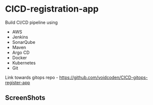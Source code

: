 # CICD-registration-app

Build CI/CD pipeline using
- AWS
- Jenkins
- SonarQube
- Maven
- Argo CD
- Docker
- Kubernetes
- Git

Link towards gitops repo - https://github.com/voidcoden/CICD-gitops-register-app

## ScreenShots
